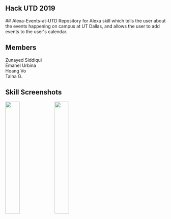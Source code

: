 <h2>Hack UTD 2019</h2>
## Alexa-Events-at-UTD
Repository for Alexa skill which tells the user about the events happening on campus at UT Dallas, and allows the user to add events to the user's calendar. 

## Members
Zunayed Siddiqui
<br />Emanel Urbina
<br />Hoang Vo
<br />Talha G.

## Skill Screenshots

<img src="https://github.com/zunayedsiddiqui/HackUTD2019-Alexa-Events-UTD/blob/master/skill%20screenshots/1.JPG?raw=true" width="30%" height="30%" align="middle">

<img src="https://github.com/zunayedsiddiqui/HackUTD2019-Alexa-Events-UTD/blob/master/skill%20screenshots/2.JPG?raw=true" width="30%" height="30%" align="middle">



